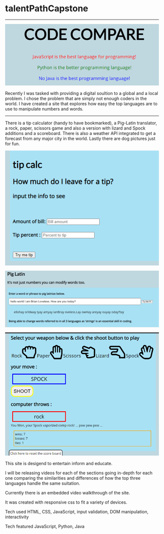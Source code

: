 # talentPathCapstone
******

<!-- code compare site title -->

![alt text](https://github.com/BrianLoveGa/talentPathCapstone/blob/master/media/titleCard.PNG "Screen shot of the code compare title")

Recently I was tasked with providing a digital soultion to a global and a local problem. I chose the problem that are simply not enough coders in the world. I have created a site that explores how easy the top languages are to use to manipulate numbers and words. 

******

There is a tip calculator (handy to have bookmarked), a Pig-Latin translator, a rock, paper, scissors game and also a version with lizard and Spock additions and a scoreboard. There is also a weather API integrated to get a forecast from any major city in the world. Lastly there are dog pictures just for fun. 

<!-- code compare tip calculator example -->

![alt text](https://github.com/BrianLoveGa/talentPathCapstone/blob/master/media/billTip.PNG "the section where you can calculate the tip for your bill at a restaurant")


<!-- code compare Pig-Latin translator example -->

![alt text](https://github.com/BrianLoveGa/talentPathCapstone/blob/master/media/pigLatin.PNG "the section where you can make a word or phrase pig-latin-ized")


<!-- code compare rock paper scissore lizard spock example -->

![alt text](https://github.com/BrianLoveGa/talentPathCapstone/blob/master/media/rpsls.PNG "the section where you can play rock paper scissors lizard spock")

This site is desigend to entertain inform and educate. 

I will be releasing videos for each of the sections going in-depth for each one comparing the similarities and differences of how the top three languages handle the same suitation.

Currently there is an embedded video walkthrough of the site.

It was created with responsive css to fit a variety of devices.


Tech used HTML, CSS, JavaScript, input validation, DOM manipulation, interactivity


Tech featured JavaScript, Python, Java
